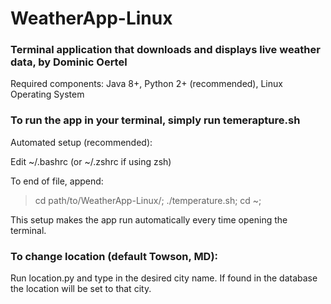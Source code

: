# WeatherApp-Linux
### Terminal application that downloads and displays live weather data, by Dominic Oertel

Required components: Java 8+, Python 2+ (recommended), Linux Operating System

### To run the app in your terminal, simply run temerapture.sh

Automated setup (recommended):

Edit ~/.bashrc (or ~/.zshrc if using zsh)

To end of file, append:

> cd path/to/WeatherApp-Linux/;
> ./temperature.sh;
> cd ~;

This setup makes the app run automatically every time opening the terminal.

### To change location (default Towson, MD):

Run location.py and type in the desired city name. If found in the database the location will be set to that city.
